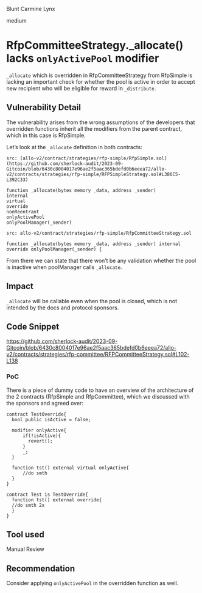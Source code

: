 Blunt Carmine Lynx

medium

# RfpCommitteeStrategy._allocate() lacks `onlyActivePool` modifier

`_allocate` which is overridden in RfpCommitteeStrategy from RfpSimple is lacking an important check for whether the pool is active in order to accept new recipient who will be eligible for reward in `_distribute`.

## Vulnerability Detail

The vulnerability arises from the wrong assumptions of the developers that overridden functions inherit all the modifiers from the parent contract, which in this case is RfpSimple. 

Let’s look at the `_allocate` definition in both contracts:

```solidity
src: [allo-v2/contract/strategies/rfp-simple/RfpSimple.sol](https://github.com/sherlock-audit/2023-09-Gitcoin/blob/6430c8004017e96ae2f5aac365bdefd0b6eeea72/allo-v2/contracts/strategies/rfp-simple/RFPSimpleStrategy.sol#L386C5-L392C33)

function _allocate(bytes memory _data, address _sender)
internal
virtual
override
nonReentrant
onlyActivePool
onlyPoolManager(_sender)
```

```solidity
src: allo-v2/contract/strategies/rfp-simple/RfpCommitteeStrategy.sol

function _allocate(bytes memory _data, address _sender) internal override onlyPoolManager(_sender) {
```

From there we can state that there won’t be any validation whether the pool is inactive when poolManager calls `_allocate`. 

## Impact

`_allocate` will be callable even when the pool is closed, which is not intended by the docs and protocol sponsors.

## Code Snippet

https://github.com/sherlock-audit/2023-09-Gitcoin/blob/6430c8004017e96ae2f5aac365bdefd0b6eeea72/allo-v2/contracts/strategies/rfp-committee/RFPCommitteeStrategy.sol#L102-L138

### PoC

There is a piece of dummy code to have an overview of the architecture of the 2 contracts (RfpSimple and RfpCommittee), which we discussed with the sponsors and agreed over: 

```solidity
contract TestOverride{
  bool public isActive = false;

  modifier onlyActive{
      if(!isActive){
        revert();
      }
      _;
  }

  function tst() external virtual onlyActive{
      //do smth
  }
}

contract Test is TestOverride{
  function tst() external override{
  //do smth 2x
  }
}
```

## Tool used

Manual Review

## Recommendation

Consider applying `onlyActivePool` in the overridden function as well.